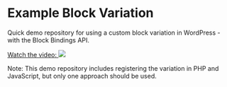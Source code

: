 # Example Block Variation

Quick demo repository for using a custom block variation in WordPress - with the Block Bindings API.

[Watch the video: <img src="https://img.youtube.com/vi/qD5U7TNUKTQ/maxresdefault.jpg" 
/>](https://www.youtube.com/embed/qD5U7TNUKTQ)

Note: This demo repository includes registering the variation in PHP and JavaScript, but only one approach should be used.
